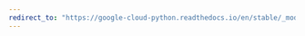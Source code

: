 ```yaml
---
redirect_to: "https://google-cloud-python.readthedocs.io/en/stable/_modules/google/cloud/monitoring/resource.html"
---
```


